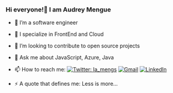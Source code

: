 ### Hi everyone!👋 I am Audrey Mengue


- 🔭 I’m a software engineer

- 🌱 I specialize in FrontEnd and Cloud

- 👯 I’m looking to contribute to open source projects

- 💬 Ask me about JavaScript, Azure, Java

- 📫 How to reach me:
  [![Twitter: la_mengs](https://img.shields.io/twitter/follow/la_mengs?style=social)](https://twitter.com/la_mengs)
  [![Gmail](https://img.shields.io/badge/-GMAIL-D14836?style=for-the-badge&logo=gmail&logoColor=white)](mailto:massoumeharmonie@gmail.com)
  [![LinkedIn](https://img.shields.io/badge/-LINKEDIN-0077B5?style=for-the-badge&logo=linkedin&logoColor=white)](https://www.linkedin.com/in/audreyhmmengue/)
  
- ⚡ A quote that defines me: Less is more...

